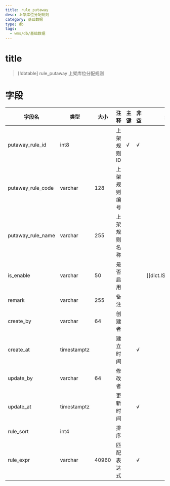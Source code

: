 ```yaml
---
title: rule_putaway
desc: 上架库位分配规则
category: 基础数据
type: db
tags:
  - wms/db/基础数据
---
```


# title
>[!dbtable] rule_putaway
> 上架库位分配规则

# 字段
| 字段名 | 类型 | 大小 | 注释 | 主键 | 非空 | 关联 |
| --- | --- | --- | --- | --- | --- | --- |
| putaway_rule_id | int8 |  | 上架规则ID | √ | √ |  |
| putaway_rule_code | varchar | 128 | 上架规则编号 |  |  |  |
| putaway_rule_name | varchar | 255 | 上架规则名称 |  |  |  |
| is_enable | varchar | 50 | 是否启用 |  |  | [[dict.IS_ENABLE]] |
| remark | varchar | 255 | 备注 |  |  |  |
| create_by | varchar | 64 | 创建者 |  |  |  |
| create_at | timestamptz |  | 建立时间 |  | √ |  |
| update_by | varchar | 64 | 修改者 |  |  |  |
| update_at | timestamptz |  | 更新时间 |  | √ |  |
| rule_sort | int4 |  | 排序 |  |  |  |
| rule_expr | varchar | 40960 | 匹配表达式 |  | √ |  |

